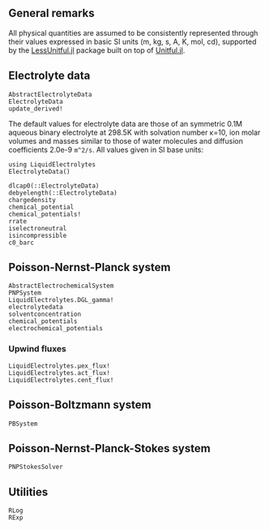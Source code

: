 ## General remarks
All physical quantities are assumed to be consistently represented through their values expressed in basic SI units
(m, kg, s, A, K, mol, cd), supported by the [LessUnitful.jl](https://j-fu.github.io/LessUnitful.jl/) package
built on top of [Unitful.jl](https://github.com/PainterQubits/Unitful.jl). 

## Electrolyte data
```@docs
AbstractElectrolyteData
ElectrolyteData
update_derived!
```

The default values for electrolyte data are those of an symmetric 0.1M aqueous binary electrolyte at 
298.5K with solvation number κ=10, ion molar volumes and masses similar to those of water molecules and
diffusion coefficients 2.0e-9 ``m^2/s``. All values given in SI base units:
```@example
using LiquidElectrolytes
ElectrolyteData()
```

```@docs
dlcap0(::ElectrolyteData)
debyelength(::ElectrolyteData)
chargedensity
chemical_potential
chemical_potentials!
rrate
iselectroneutral
isincompressible
c0_barc
``` 

## Poisson-Nernst-Planck system

```@docs
AbstractElectrochemicalSystem
PNPSystem
LiquidElectrolytes.DGL_gamma!
electrolytedata
solventconcentration
chemical_potentials
electrochemical_potentials
```
### Upwind fluxes
```@docs
LiquidElectrolytes.μex_flux!
LiquidElectrolytes.act_flux!
LiquidElectrolytes.cent_flux!
```

## Poisson-Boltzmann system
```@docs
PBSystem
```

## Poisson-Nernst-Planck-Stokes system
```@docs
PNPStokesSolver
```

## Utilities
```@docs
RLog
RExp
```
